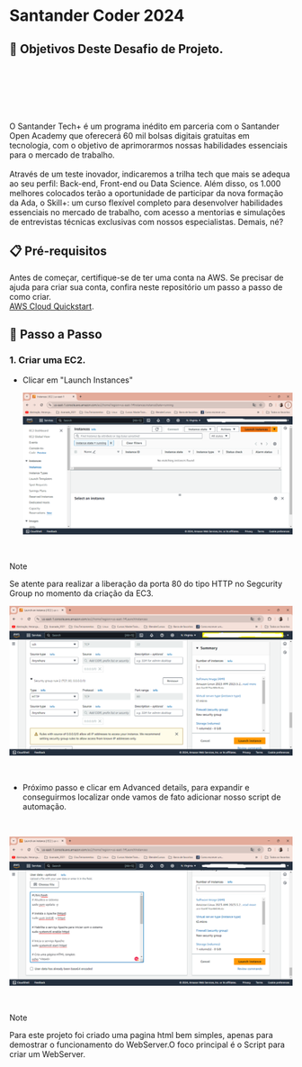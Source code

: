 # Santander Coder 2024

## 🎯 Objetivos Deste Desafio de Projeto.
<br>
<br>
<br>
<br>
<br>

O Santander Tech+ é um programa inédito em parceria com o Santander Open Academy que oferecerá 60 mil bolsas digitais gratuitas em tecnologia, com o objetivo  de aprimorarmos nossas habilidades essenciais para o mercado de trabalho.
<br>
<br>
Através de um teste inovador, indicaremos a trilha tech que mais se adequa ao seu perfil: Back-end, Front-end ou Data Science. Além disso, os 1.000 melhores colocados terão a oportunidade de participar da nova formação da Ada, o Skill+: um curso flexível completo para desenvolver habilidades essenciais no mercado de trabalho, com acesso a mentorias e simulações de entrevistas técnicas exclusivas com nossos especialistas. Demais, né?

## 📋 Pré-requisitos

Antes de começar, certifique-se de ter uma conta na AWS. Se precisar de ajuda para criar sua conta, confira neste repositório um passo a passo de como criar.<br>
 [AWS Cloud Quickstart](https://github.com/digitalinnovationone/aws-cloud-quickstart).

 ## 🚀 Passo a Passo

### 1. Criar uma EC2.

- Clicar em "Launch Instances"
  <br>

  ![image](https://github.com/AdrianoProfileAdsCloud/Santander-Coder-2024/blob/main/Imagens/Criando%20uma%20Ec2.png)

  <br>

 >[!NOTE]
 >Se atente para realizar a liberação da porta 80 do tipo HTTP no Segcurity Group no momento da criação da EC3.
 
 ![image](https://github.com/AdrianoProfileAdsCloud/Santander-Coder-2024/blob/main/Imagens/AdicionarHttpNoSecurityG.png)

 <br>

 - Próximo passo e clicar em Advanced details, para expandir e conseguirmos localizar onde vamos de fato adicionar nosso script de automação.

   <br>
   
![image](https://github.com/AdrianoProfileAdsCloud/Santander-Coder-2024/blob/main/Imagens/UserData.png)

<br>

 >[!NOTE]
 >Para este projeto foi criado uma pagina html bem simples, apenas para demostrar o funcionamento do WebServer.O foco principal é o Script para criar um WebServer.

   
    
